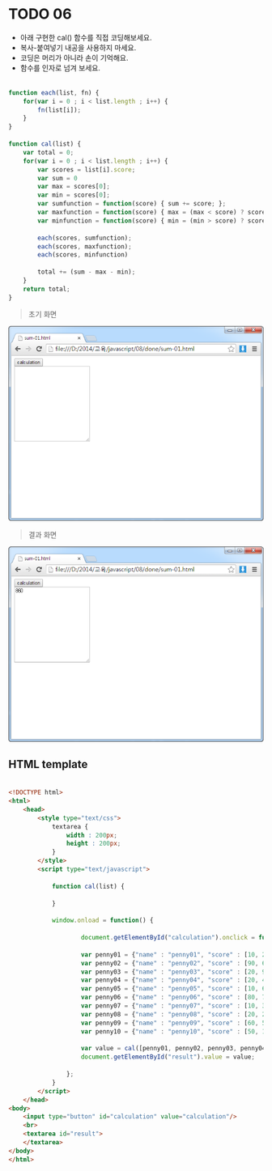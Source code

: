 ﻿TODO 06
========

* 아래 구현한 cal() 함수를 직접 코딩해보세요.
* 복사-붙여넣기 내공을 사용하지 마세요.
* 코딩은 머리가 아니라 손이 기억해요.
* 함수를 인자로 넘겨 보세요.

```javascript

function each(list, fn) {
	for(var i = 0 ; i < list.length ; i++) {
		fn(list[i]);
	}
}

function cal(list) {
	var total = 0;				
	for(var i = 0 ; i < list.length ; i++) {
		var scores = list[i].score;
		var sum = 0
		var max = scores[0];
		var min = scores[0];
		var sumfunction = function(score) { sum += score; };
		var maxfunction = function(score) { max = (max < score) ? score : max; };
		var minfunction = function(score) { min = (min > score) ? score : min; };
				
		each(scores, sumfunction);					
		each(scores, maxfunction);					
		each(scores, minfunction)					
		
		total += (sum - max - min);					
	}								
	return total;
}


```

> 초기 화면

![TODO06](https://raw.githubusercontent.com/lightsh/jsstudy/master/08/todo/images/todo_01.png)


>  결과 화면

![TODO06](https://raw.githubusercontent.com/lightsh/jsstudy/master/08/todo/images/todo_01_result.png)

## HTML template

```html

<!DOCTYPE html> 
<html>
	<head>
		<style type="text/css">
			textarea {
				width : 200px;
				height : 200px;
			}
		</style>
		<script type="text/javascript">
		
			function cal(list) {
			
			}
			
			window.onload = function() {
			
					document.getElementById("calculation").onclick = function() {
					
					var penny01 = {"name" : "penny01", "score" : [10, 20, 30, 50]};
					var penny02 = {"name" : "penny02", "score" : [90, 60, 50, 20]};
					var penny03 = {"name" : "penny03", "score" : [20, 90, 50, 80]};
					var penny04 = {"name" : "penny04", "score" : [20, 40, 50, 80]};
					var penny05 = {"name" : "penny05", "score" : [10, 60, 20, 70]};
					var penny06 = {"name" : "penny06", "score" : [80, 70, 60, 50]};
					var penny07 = {"name" : "penny07", "score" : [10, 30, 40, 90]};
					var penny08 = {"name" : "penny08", "score" : [20, 20, 90, 40]};
					var penny09 = {"name" : "penny09", "score" : [60, 50, 20, 10]};
					var penny10 = {"name" : "penny10", "score" : [50, 10, 80, 20]};
					
					var value = cal([penny01, penny02, penny03, penny04, penny05, penny06, penny07, penny08, penny09, penny10]);
					document.getElementById("result").value = value;
					
				};
			}			
		</script>
	</head>
<body>               
	<input type="button" id="calculation" value="calculation"/>
    <br>	
    <textarea id="result">
	</textarea>
</body>
</html>

```
